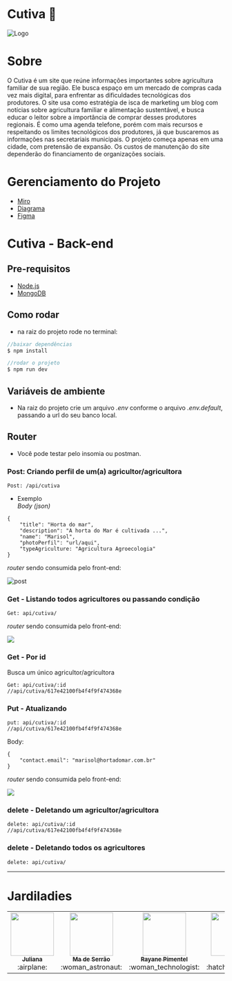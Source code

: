 # Cutiva :seedling:

![Logo](logoCutiva.png)
                         
# Sobre
O Cutiva é um site que reúne informações importantes sobre agricultura familiar de sua região. Ele busca espaço em um mercado de compras cada vez mais digital, para enfrentar as dificuldades tecnológicas dos produtores. O site usa como estratégia de isca de marketing um blog com notícias sobre agricultura familiar e alimentação sustentável, e busca educar o leitor sobre a importância de comprar desses produtores regionais. É como uma agenda telefone, porém com mais recursos e respeitando os limites tecnológicos dos produtores, já que buscaremos as informações nas secretariais municipais. 
O projeto começa apenas em uma cidade, com pretensão de expansão. 
Os custos de manutenção do site dependerão do financiamento de organizações sociais.

# Gerenciamento do Projeto
- [Miro](https://miro.com/app/board/o9J_l1XzB6Q=/)
- [Diagrama](https://drive.google.com/file/d/15qPkVnxJyyJqRZBHhfXhvnS6KZ8sF6Te/view)
- [Figma](https://www.figma.com/proto/C3Dc1A2s4OHEUiCiNYpjwC/zou-farm-landing-page?node-id=42%3A3434&starting-point-node-id=42%3A3434)

# Cutiva - Back-end

## Pre-requisitos
- [Node.js](https://nodejs.org/en/)
- [MongoDB](https://www.mongodb.com/pt-br)

## Como rodar
- na raiz do projeto rode no terminal:

```javascript
//baixar dependências
$ npm install

//rodar o projeto
$ npm run dev

```
## Variáveis de ambiente
- Na raiz do projeto crie um arquivo _.env_ conforme o arquivo _.env.default_, passando a url do seu banco local.

## Router
- Você pode testar pelo insomia ou postman.

### Post: Criando perfil de um(a) agricultor/agricultora

```
Post: /api/cutiva
```

- Exemplo <br>
_Body (json)_

```
{
    "title": "Horta do mar",
    "description": "A horta do Mar é cultivada ...",
    "name": "Marisol",
    "photoPerfil": "url/aqui",
    "typeAgriculture: "Agricultura Agroecologia"  
}
```
_router_ sendo consumida pelo front-end:

![post](img/postcreate.png)

### Get - Listando todos agricultores ou passando condição

```
Get: api/cutiva/
```
_router_ sendo consumida pelo front-end:

![](img/getall.png)

### Get - Por id
Busca um único agricultor/agricultora
```
Get: api/cutiva/:id
//api/cutiva/617e42100fb4f4f9f474368e
```

### Put - Atualizando
```
put: api/cutiva/:id
//api/cutiva/617e42100fb4f4f9f474368e
```
Body:
```
{
    "contact.email": "marisol@hortadomar.com.br"
}
```
_router_ sendo consumida pelo front-end:

![](img/putId.png)

### delete - Deletando um agricultor/agricultora 
```
delete: api/cutiva/:id
//api/cutiva/617e42100fb4f4f9f474368e
```
### delete - Deletando todos os agricultores 

```
delete: api/cutiva/
```
<hr>

# Jardiladies
<table>
  <tr>
    <td align="center"><a href="https://www.linkedin.com/in/julianafalves/"><img src="https://github.com/rayanepimentel/cutiva/blob/main/img/ju.jpeg" width="100px;" alt=""/><br /><sub><b>Juliana</b></sub></a><br />:airplane:</td>
	  <td align="center"><a href="https://www.instagram.com/mariadeserrao/"><img src="https://github.com/rayanepimentel/cutiva/blob/main/img/ma.jpeg" width="100px;" alt=""/><br /><sub><b>Ma de Serrão</b></sub></a><br/>:woman_astronaut:</td>
	  <td align="center"><a href="https://www.linkedin.com/in/rayanepimentel/"><img src="https://avatars.githubusercontent.com/u/37915359?v=4" width="100px;" alt=""/><br /><sub><b>Rayane Pimentel</b></sub></a><br />:woman_technologist:</td>
    <td align="center"><a href="https://www.instagram.com/trrs/"><img src="https://github.com/rayanepimentel/cutiva/blob/main/img/yara.jpeg" width="100px;" alt=""/><br /><sub><b>Yara</b></sub></a><br />:hatching_chick:</td>
  </tr>
	
</table>
